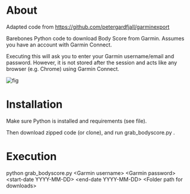 # About

Adapted code from https://github.com/petergardfjall/garminexport

Barebones Python code to download Body Score from Garmin. Assumes you have an account with Garmin Connect. 

Executing this will ask you to enter your Garmin username/email and password. However, it is not stored after the session and acts like any browser (e.g. Chrome) using Garmin Connect. 


![fig](https://github.com/physioforecast/garminexport/assets/6562289/9d1c5dda-6f31-40fe-9f03-da0cfa30f3d9)



# Installation

Make sure Python is installed and requirements (see file).

Then download zipped code (or clone), and run grab_bodyscore.py . 

# Execution

python grab_bodyscore.py \<Garmin username\> \<Garmin password\> \<start-date YYYY-MM-DD\> \<end-date YYYY-MM-DD\> \<Folder path for downloads\>

